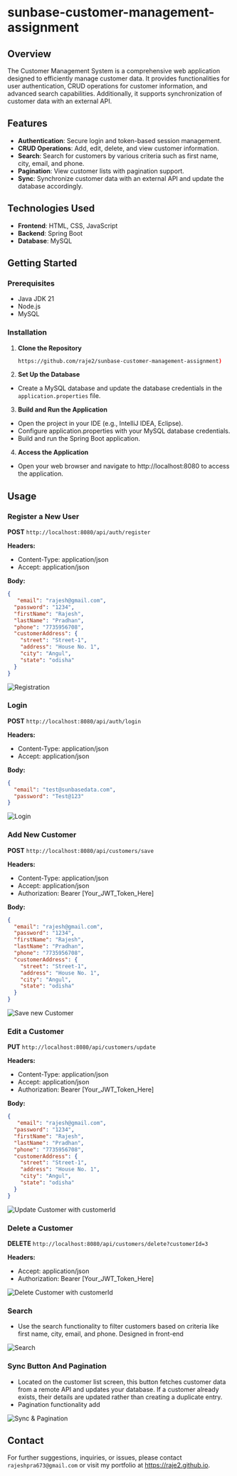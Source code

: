 # sunbase-customer-management-assignment

## Overview

The Customer Management System is a comprehensive web application designed to efficiently manage customer data. It provides functionalities for user authentication, CRUD operations for customer information, and advanced search capabilities. Additionally, it supports synchronization of customer data with an external API.

## Features

- **Authentication**: Secure login and token-based session management.
- **CRUD Operations**: Add, edit, delete, and view customer information.
- **Search**: Search for customers by various criteria such as first name, city, email, and phone.
- **Pagination**: View customer lists with pagination support.
- **Sync**: Synchronize customer data with an external API and update the database accordingly.

## Technologies Used

- **Frontend**: HTML, CSS, JavaScript
- **Backend**: Spring Boot
- **Database**: MySQL

## Getting Started

### Prerequisites

- Java JDK 21
- Node.js
- MySQL

### Installation

1. **Clone the Repository**

   ```bash
   https://github.com/raje2/sunbase-customer-management-assignment)
2. **Set Up the Database**
- Create a MySQL database and update the database credentials in the `application.properties` file.

3. **Build and Run the Application**

- Open the project in your IDE (e.g., IntelliJ IDEA, Eclipse).
- Configure application.properties with your MySQL database credentials.
- Build and run the Spring Boot application.
4. **Access the Application**
- Open your web browser and navigate to http://localhost:8080 to access the application.

## Usage
### Register a New User

**POST** `http://localhost:8080/api/auth/register`

**Headers:**
- Content-Type: application/json
- Accept: application/json

**Body:**
```json
{
   "email": "rajesh@gmail.com",
  "password": "1234",
  "firstName": "Rajesh",
  "lastName": "Pradhan",
  "phone": "7735956708",
  "customerAddress": {
    "street": "Street-1",
    "address": "House No. 1",
    "city": "Angul",
    "state": "odisha"
  }
}
```
![Registration](/SunbaseAssignment/src/main/resources/static/project-images/registration.png)

### Login
**POST** `http://localhost:8080/api/auth/login`

**Headers:**
- Content-Type: application/json
- Accept: application/json

**Body:**
```json
{
  "email": "test@sunbasedata.com",
  "password": "Test@123"
}
```
![Login](/SunbaseAssignment/src/main/resources/static/project-images/login.png)

### Add New Customer

**POST** `http://localhost:8080/api/customers/save`

**Headers:**
- Content-Type: application/json
- Accept: application/json
- Authorization: Bearer [Your_JWT_Token_Here]

**Body:**
```json
{
  "email": "rajesh@gmail.com",
  "password": "1234",
  "firstName": "Rajesh",
  "lastName": "Pradhan",
  "phone": "7735956708",
  "customerAddress": {
    "street": "Street-1",
    "address": "House No. 1",
    "city": "Angul",
    "state": "odisha"
  }
}
```
![Save new Customer](/SunbaseAssignment/src/main/resources/static/project-images/add.png)

### Edit a Customer

**PUT** `http://localhost:8080/api/customers/update`

**Headers:**
- Content-Type: application/json
- Accept: application/json
- Authorization: Bearer [Your_JWT_Token_Here]

**Body:**
```json
{
   "email": "rajesh@gmail.com",
  "password": "1234",
  "firstName": "Rajesh",
  "lastName": "Pradhan",
  "phone": "7735956708",
  "customerAddress": {
    "street": "Street-1",
    "address": "House No. 1",
    "city": "Angul",
    "state": "odisha"
  }
}
```
![Update Customer with customerId](/SunbaseAssignment/src/main/resources/static/project-images/update.png)

### Delete a Customer

**DELETE** `http://localhost:8080/api/customers/delete?customerId=3`

**Headers:**
- Accept: application/json
- Authorization: Bearer [Your_JWT_Token_Here]

![Delete Customer with customerId](/SunbaseAssignment/src/main/resources/static/project-images/delete.png)

### Search
- Use the search functionality to filter customers based on criteria like first name, city, email, and phone. Designed in front-end

![Search](/SunbaseAssignment/src/main/resources/static/project-images/search.png)

### Sync Button And Pagination
- Located on the customer list screen, this button fetches customer data from a remote API and updates your database. If a customer already exists, their details are updated rather than creating a duplicate entry.
- Pagination functionality add

![Sync & Pagination](/SunbaseAssignment/src/main/resources/static/project-images/sync.png)

## Contact
For further suggestions, inquiries, or issues, please contact `rajeshpra673@gmail.com` or visit my portfolio at  https://raje2.github.io.
